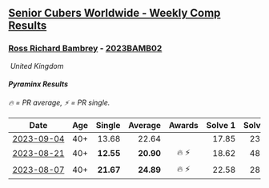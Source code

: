 <style>table {white-space: nowrap;}</style>
<link rel="stylesheet" type="text/css" href="/scw-comp/css/flags.css" />

## [Senior Cubers Worldwide - Weekly Comp Results](/scw-comp/results/)
### [Ross Richard Bambrey](README.md) - [2023BAMB02](https://www.worldcubeassociation.org/persons/2023BAMB02?event=pyram)

<i class="flag flag-GB" />&nbsp;United Kingdom

#### Pyraminx Results

<span style="white-space: nowrap;">🔥 = PR average</span>, <span style="white-space: nowrap;">⚡ = PR single</span>.

| Date | Age | Single | Average | Awards | Solve 1 | Solve 2 | Solve 3 | Solve 4 | Solve 5 | Video |
| :--: | :--: | --: | --: | :--: | --: | --: | --: | --: | --: | :-- |
| [2023-09-04](../../results/2023-09-04/pyram.md) | 40+ | 13.68 | 22.64 |  | 17.85 | 23.45 | 26.62 | 28.22 | 13.68 | [Desktop](https://www.facebook.com/536706331/videos/215982054489986) / [Mobile](https://m.facebook.com/536706331/videos/215982054489986) |
| [2023-08-21](../../results/2023-08-21/pyram.md) | 40+ | **12.55** | **20.90** | 🔥 ⚡ | 18.62 | 48.40 | 20.54 | **12.55** | 23.53 | [Desktop](https://www.facebook.com/536706331/videos/1427325648116340) / [Mobile](https://m.facebook.com/536706331/videos/1427325648116340) |
| [2023-08-07](../../results/2023-08-07/pyram.md) | 40+ | **21.67** | **24.89** | 🔥 ⚡ | 22.58 | 28.30 | 23.80 | **21.67** | 28.34 | [Desktop](https://www.facebook.com/536706331/videos/240330102306242) / [Mobile](https://m.facebook.com/536706331/videos/240330102306242) |


<!-- Global site tag (gtag.js) - Google Analytics -->
<script async src="https://www.googletagmanager.com/gtag/js?id=UA-86348435-3"></script>
<script>window.dataLayer = window.dataLayer || []; function gtag() {dataLayer.push(arguments);} gtag('js', new Date()); gtag('config', 'UA-86348435-3');</script>
